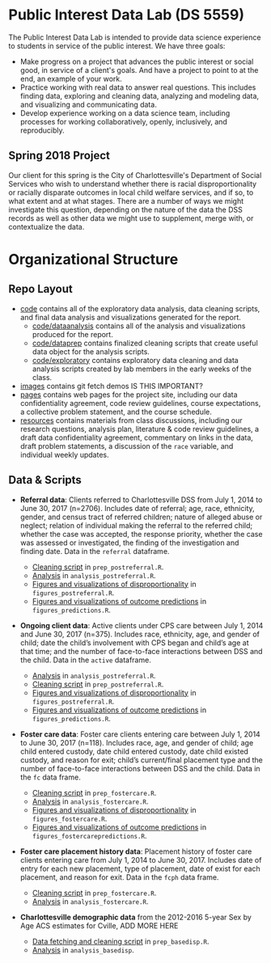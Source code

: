# Public Interest Data Lab (DS 5559)

The Public Interest Data Lab is intended to provide data science experience to students in service of the public interest. We have three goals:

* Make progress on a project that advances the public interest or social good, in service of a client's goals. And have a project to point to at the end, an example of your work.
* Practice working with real data to answer real questions. This includes finding data, exploring and cleaning data, analyzing and modeling data, and visualizing and communicating data.
* Develop experience working on a data science team, including processes for working collaboratively, openly, inclusively, and reproducibly. 

## Spring 2018 Project

Our client for this spring is the City of Charlottesville's Department of Social Services who wish to understand whether there is racial disproportionality or racially disparate outcomes in local child welfare services, and if so, to what extent and at what stages. There are a number of ways we might investigate this question, depending on the nature of the data the DSS records as well as other data we might use to supplement, merge with, or contextualize the data. 

# Organizational Structure

## Repo Layout

  + [code](https://github.com/datafordemocracy/PublicInterestData2018/blob/master/code) contains all of the exploratory data analysis, data cleaning scripts, and final data analysis and visualizations generated for the report.
    + [code/dataanalysis](https://github.com/datafordemocracy/PublicInterestData2018/tree/master/code/dataanalysis) contains all of the analysis and visualizations produced for the report.
    + [code/dataprep](https://github.com/datafordemocracy/PublicInterestData2018/tree/master/code/dataprep) contains finalized cleaning scripts that create useful data object for the analysis scripts.
    + [code/exploratory](https://github.com/datafordemocracy/PublicInterestData2018/tree/master/code/exploratory) contains exploratory data cleaning and data analysis scripts created by lab members in the early weeks of the class. 
  + [images](https://github.com/datafordemocracy/PublicInterestData2018/blob/master/images) contains git fetch demos IS THIS IMPORTANT?
  + [pages](https://github.com/datafordemocracy/PublicInterestData2018/blob/master/pages) contains web pages for the project site, including our data confidentiality agreement, code review guidelines, course expectations, a collective problem statement, and the course schedule.
  + [resources](https://github.com/datafordemocracy/PublicInterestData2018/blob/master/resources) contains materials from class discussions, including our research questions, analysis plan, literature & code review guidelines, a draft data confidentiality agreement, commentary on links in the data, draft problem statements, a discussion of the `race` variable, and individual weekly updates. 

## Data & Scripts

  + **Referral data**: Clients referred to Charlottesville DSS from July 1, 2014 to June 30, 2017 (n=2706). Includes date of referral; age, race, ethnicity, gender, and census tract of referred children; nature of alleged abuse or neglect; relation of individual making the referral to the referred child; whether the case was accepted, the response priority, whether the case was assessed or investigated, the finding of the investigation and finding date. Data in the `referral` dataframe.
    + [Cleaning script](https://github.com/datafordemocracy/PublicInterestData2018/blob/master/code/dataprep/prep_postreferral.R) in `prep_postreferral.R`.
    + [Analysis](https://github.com/datafordemocracy/PublicInterestData2018/blob/master/code/dataanalysis/analysis_postreferral.R) in `analysis_postreferral.R`.
    + [Figures and visualizations of disproportionality](https://github.com/datafordemocracy/PublicInterestData2018/blob/master/code/dataanalysis/figures_postreferral.R) in `figures_postreferral.R`.
    + [Figures and visualizations of outcome predictions](https://github.com/datafordemocracy/PublicInterestData2018/blob/master/code/dataanalysis/figure_predictions.R) in `figures_predictions.R`.
    
  + **Ongoing client data**: Active clients under CPS care between July 1, 2014 and June 30, 2017 (n=375). Includes race, ethnicity, age, and gender of child; date the child’s involvement with CPS began and child’s age at that time; and the number of face-to-face interactions between DSS and the child. Data in the `active` dataframe.
    + [Analysis](https://github.com/datafordemocracy/PublicInterestData2018/blob/master/code/dataanalysis/analysis_postreferral.R) in `analysis_postreferral.R`.
    + [Cleaning script](https://github.com/datafordemocracy/PublicInterestData2018/blob/master/code/dataprep/prep_postreferral.R) in `prep_postreferral.R`.
    + [Figures and visualizations of disproportionality](https://github.com/datafordemocracy/PublicInterestData2018/blob/master/code/dataanalysis/figures_postreferral.R) in `figures_postreferral.R`.
    + [Figures and visualizations of outcome predictions](https://github.com/datafordemocracy/PublicInterestData2018/blob/master/code/dataanalysis/figure_predictions.R) in `figures_predictions.R`.
    
  + **Foster care data**: Foster care clients entering care between July 1, 2014 to June 30, 2017 (n=118). Includes race, age, and gender of child; age child entered custody, date child entered custody, date child existed custody, and reason for exit; child’s current/final placement type and the number of face-to-face interactions between DSS and the child. Data in the `fc` data frame.
    + [Cleaning script](https://github.com/datafordemocracy/PublicInterestData2018/blob/master/code/dataprep/prep_fostercare.R) in `prep_fostercare.R`.
    + [Analysis](https://github.com/datafordemocracy/PublicInterestData2018/blob/master/code/dataanalysis/analysis_fostercare.R) in `analysis_fostercare.R`.
    + [Figures and visualizations of disproportionality](https://github.com/datafordemocracy/PublicInterestData2018/blob/master/code/dataanalysis/figures_fostercare.R) in `figures_fostercare.R`.
    + [Figures and visualizations of outcome predictions](https://github.com/datafordemocracy/PublicInterestData2018/blob/master/code/dataanalysis/figure_fostercarepredictions.R) in `figures_fostercarepredictions.R`.
    
  + **Foster care placement history data**: Placement history of foster care clients entering care from July 1, 2014 to June 30, 2017. Includes date of entry for each new placement, type of placement, date of exist for each placement, and reason for exit. Data in the `fcph` data frame.
    + [Cleaning script](https://github.com/datafordemocracy/PublicInterestData2018/blob/master/code/dataprep/prep_fostercare.R) in `prep_fostercare.R`.
    + [Analysis](https://github.com/datafordemocracy/PublicInterestData2018/blob/master/code/dataanalysis/analysis_fostercare.R) in `analysis_fostercare.R`.
    
  + **Charlottesville demographic data** from the 2012-2016 5-year Sex by Age ACS estimates for Cville, ADD MORE HERE
    + [Data fetching and cleaning script](https://github.com/datafordemocracy/PublicInterestData2018/blob/master/code/dataprep/prep_basedisp.R) in `prep_basedisp.R`.
    + [Analysis](https://github.com/datafordemocracy/PublicInterestData2018/blob/master/code/dataanalysis/analysis_basedisp.R) in `analysis_basedisp`.



